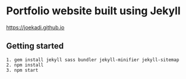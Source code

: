 # Portfolio website built using Jekyll
https://joekadi.github.io
## Getting started
```
1. gem install jekyll sass bundler jekyll-minifier jekyll-sitemap
2. npm install
3. npm start
```
